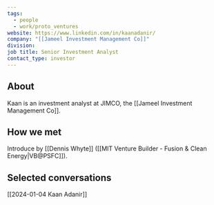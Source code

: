 ```yaml
---
tags:
  - people
  - work/proto_ventures
website: https://www.linkedin.com/in/kaanadanir/
company: "[[Jameel Investment Management Co]]"
division: 
job title: Senior Investment Analyst
contact_type: investor
---
```

## About
Kaan is an investment analyst at JIMCO, the [[Jameel Investment Management Co]].

## How we met
Introduce by [[Dennis Whyte]] ([[MIT Venture Builder - Fusion & Clean Energy|VB@PSFC]]).

## Selected conversations
[[2024-01-04 Kaan Adanir]]